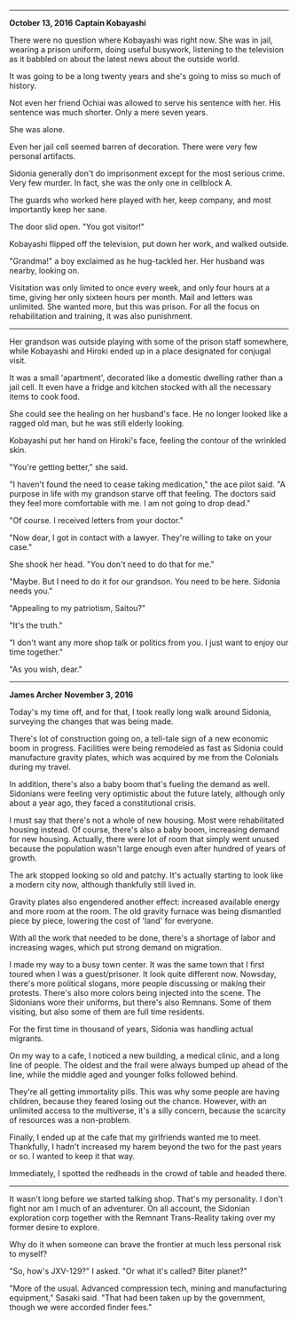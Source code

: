 
***
**October 13, 2016**
**Captain Kobayashi**

There were no question where Kobayashi was right now. She was in jail, wearing a prison uniform, doing useful busywork, listening to the television as it babbled on about the latest news about the outside world.

It was going to be a long twenty years and she's going to miss so much of history.

Not even her friend Ochiai was allowed to serve his sentence with her. His sentence was much shorter. Only a mere seven years.

She was alone.

Even her jail cell seemed barren of decoration. There were very few personal artifacts.

Sidonia generally don't do imprisonment except for the most serious crime. Very few murder. In fact, she was the only one in cellblock A.

The guards who worked here played with her, keep company, and most importantly keep her sane.

The door slid open. "You got visitor!"

Kobayashi flipped off the television, put down her work, and walked outside.

"Grandma!" a boy exclaimed as he hug-tackled her. Her husband was nearby, looking on.

Visitation was only limited to once every week, and only four hours at a time, giving her only sixteen hours per month. Mail and letters was unlimited. She wanted more, but this was prison. For all the focus on rehabilitation and training, it was also punishment.

***

Her grandson was outside playing with some of the prison staff somewhere, while Kobayashi and Hiroki ended up in a place designated for conjugal visit.

It was a small 'apartment', decorated like a domestic dwelling rather than a jail cell. It even have a fridge and kitchen stocked with all the necessary items to cook food.

She could see the healing on her husband's face. He no longer looked like a ragged old man, but he was still elderly looking.

Kobayashi put her hand on Hiroki's face, feeling the contour of the wrinkled skin.

"You're getting better," she said.

"I haven't found the need to cease taking medication," the ace pilot said. "A purpose in life with my grandson starve off that feeling. The doctors said they feel more comfortable with me. I am not going to drop dead."

"Of course. I received letters from your doctor."

"Now dear, I got in contact with a lawyer. They're willing to take on your case."

She shook her head. "You don't need to do that for me."

"Maybe. But I need to do it for our grandson. You need to be here. Sidonia needs you."

"Appealing to my patriotism, Saitou?"

"It's the truth."

"I don't want any more shop talk or politics from you. I just want to enjoy our time together."

"As you wish, dear."

***
**James Archer**
**November 3, 2016**

Today's my time off, and for that, I took really long walk around Sidonia, surveying the changes that was being made.

There's lot of construction going on, a tell-tale sign of a new economic boom in progress. Facilities were being remodeled as fast as Sidonia could manufacture gravity plates, which was acquired by me from the Colonials during my travel.

In addition, there's also a baby boom that's fueling the demand as well. Sidonians were feeling very optimistic about the future lately, although only about a year ago, they faced a constitutional crisis.

I must say that there's not a whole of new housing. Most were rehabilitated housing instead.
Of course, there's also a baby boom, increasing demand for new housing. Actually, there were lot of room that simply went unused because the population wasn't large enough even after hundred of years of growth.

The ark stopped looking so old and patchy. It's actually starting to look like a modern city now, although thankfully still lived in.

Gravity plates also engendered another effect: increased available energy and more room at the room. The old gravity furnace was being dismantled piece by piece, lowering the cost of 'land' for everyone.

With all the work that needed to be done, there's a shortage of labor and increasing wages, which put strong demand on migration.

I made my way to a busy town center. It was the same town that I first toured when I was a guest/prisoner. It look quite different now. Nowsday, there's more political slogans, more people discussing or making their protests. There's also more colors being injected into the scene. The Sidonians wore their uniforms, but there's also Remnans. Some of them visiting, but also some of them are full time residents.

For the first time in thousand of years, Sidonia was handling actual migrants.

On my way to a cafe, I noticed a new building, a medical clinic, and a long line of people. The oldest and the frail were always bumped up ahead of the line, while the middle aged and younger folks followed behind.

They're all getting immortality pills. This was why some people are having children, because they feared losing out the chance. However, with an unlimited access to the multiverse, it's a silly concern, because the scarcity of resources was a non-problem.

Finally, I ended up at the cafe that my girlfriends wanted me to meet. Thankfully, I hadn't increased my harem beyond the two for the past years or so. I wanted to keep it that way.

Immediately, I spotted the redheads in the crowd of table and headed there.

***

It wasn't long before we started talking shop. That's my personality. I don't fight nor am I much of an adventurer. On all account, the Sidonian exploration corp together with the Remnant Trans-Reality taking over my former desire to explore.

Why do it when someone can brave the frontier at much less personal risk to myself?

"So, how's JXV-129?" I asked. "Or what it's called? Biter planet?"

"More of the usual. Advanced compression tech, mining and manufacturing equipment," Sasaki said. "That had been taken up by the government, though we were accorded finder fees."
